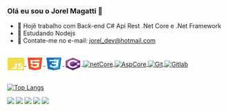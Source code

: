 ### Olá eu sou o Jorel Magatti 👋
  <!--<img align="center" alt="Jor-El" src="https://upload.wikimedia.org/wikipedia/en/5/5d/Jor-El_%28circa_2001%29.png">-->

- 🔭 Hojê trabalho com Back-end C# Api Rest .Net Core e .Net Framework
- 🌱 Estudando Nodejs
- 💬 Contate-me no e-mail: jorel_dev@hotmail.com
<div align="center">
  <a href="https://github.com/jorelmagatti">
</div>
<div style="display: inline_block"><br>
  <img align="center" alt="Js" height="30" width="40" src="https://raw.githubusercontent.com/devicons/devicon/master/icons/javascript/javascript-plain.svg">
  <img align="center" alt="HTML" height="30" width="40" src="https://raw.githubusercontent.com/devicons/devicon/master/icons/html5/html5-original.svg">
  <img align="center" alt="CSS" height="30" width="40" src="https://raw.githubusercontent.com/devicons/devicon/master/icons/css3/css3-original.svg">
  <img align="center" alt="Csharp" height="30" width="40" src="https://raw.githubusercontent.com/devicons/devicon/master/icons/csharp/csharp-original.svg">
  <img align="center" alt="netCore" height="30" width="30" src="https://cdn.jsdelivr.net/gh/devicons/devicon/icons/dotnetcore/dotnetcore-original.svg">
  <img align="center" alt="AspCore" height="40" width="40" src="https://cdn.jsdelivr.net/gh/devicons/devicon/icons/dot-net/dot-net-plain.svg">
  <img align="center" alt="Git" height="30" width="40" src="https://cdn.jsdelivr.net/gh/devicons/devicon/icons/git/git-plain.svg">
  <img align="center" alt="Gitlab" height="30" width="40" src="https://cdn.jsdelivr.net/gh/devicons/devicon/icons/gitlab/gitlab-original.svg">
</div>
  <br>
  
  [![Top Langs](https://github-readme-stats.vercel.app/api/top-langs/?username=jorelmagatti&layout=compact)](https://github.com/anuraghazra/github-readme-stats)
 
<div> 
  <a href="https://www.instagram.com/jorel_magatti/" target="_blank"><img src="https://img.shields.io/badge/-Instagram-%23E4405F?style=for-the-badge&logo=instagram&logoColor=white" target="_blank"></a>
  <a href="https://twitter.com/jorelmagatti" target="_blank"><img src="https://img.shields.io/badge/Twitter-1DA1F2?style=for-the-badge&logo=twitter&logoColor=white" target="_blank"></a>
  <a href = "mailto:jorel_dev@hotmail.com"><img src="https://img.shields.io/badge/Microsoft_Outlook-0078D4?style=for-the-badge&logo=microsoft-outlook&logoColor=white" target="_blank"></a>
    <a href = "joreltseg@gmail.com"><img src="https://img.shields.io/badge/Gmail-D14836?style=for-the-badge&logo=gmail&logoColor=white" target="_blank"></a>
  <a href="https://www.linkedin.com/in/jorelmagatti/" target="_blank"><img src="https://img.shields.io/badge/-LinkedIn-%230077B5?style=for-the-badge&logo=linkedin&logoColor=white" target="_blank"></a>  
</div>
